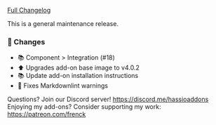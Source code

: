 [Full Changelog][changelog]

This is a general maintenance release.

### :hammer: Changes

- :books: Component > Integration (#18)
- :arrow_up: Upgrades add-on base image to v4.0.2
- :books: Update add-on installation instructions
- :shirt: Fixes Markdownlint warnings

[changelog]: https://github.com/hassio-addons/addon-adb/compare/v0.5.3...v0.5.4

Questions? Join our Discord server! https://discord.me/hassioaddons
Enjoying my add-ons? Consider supporting my work: https://patreon.com/frenck